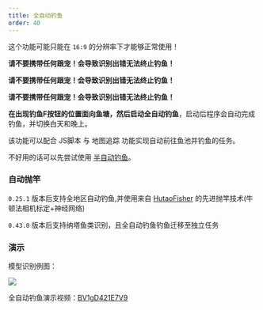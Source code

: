 ```yaml
---
title: 全自动钓鱼
order: 40
---
```


这个功能可能只能在 `16:9` 的分辨率下才能够正常使用！

**请不要携带任何跟宠！会导致识别出错无法终止钓鱼！**

**请不要携带任何跟宠！会导致识别出错无法终止钓鱼！**

**请不要携带任何跟宠！会导致识别出错无法终止钓鱼！**


**在出现钓鱼F按钮的位置面向鱼塘，然后启动全自动钓鱼**，启动后程序会自动完成钓鱼，并切换白天和晚上。

该功能可以配合 JS脚本 与 地图追踪 功能实现自动前往鱼池并钓鱼的任务。

不好用的话可以先尝试使用 [半自动钓鱼](/feats/timer/fish.html)。

### 自动抛竿

`0.25.1` 版本后支持全地区自动钓鱼,并使用来自 [HutaoFisher](https://github.com/myHuTao-qwq/HutaoFisher) 的先进抛竿技术(牛顿法相机标定+神经网络)

`0.43.0` 版本后支持纳塔鱼类识别，且全自动钓鱼钓鱼迁移至独立任务

### 演示

模型识别例图：

![](https://img.alicdn.com/imgextra/i2/2042484851/O1CN01JZLd8q1lhoDwPF4wo_!!2042484851.jpg)

全自动钓鱼演示视频：[BV1gD421E7V9](https://www.bilibili.com/video/BV1gD421E7V9)
